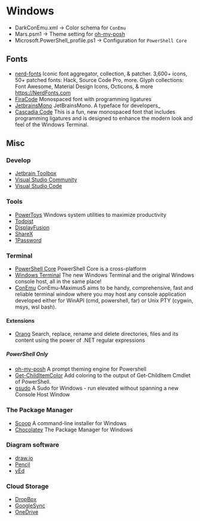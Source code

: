 # Windows

- DarkConEmu.xml -> Color schema for `ConEmu`
- Mars.psm1 -> Theme setting for [oh-my-posh](https://github.com/JanDeDobbeleer/oh-my-posh)
- Microsoft.PowerShell_profile.ps1 -> Configuration for `PowerShell Core`

## Fonts

- [nerd-fonts](https://github.com/ryanoasis/nerd-fonts) Iconic font aggregator, collection, & patcher. 3,600+ icons, 50+ patched fonts: Hack, Source Code Pro, more. Glyph collections: Font Awesome, Material Design Icons, Octicons, & more https://NerdFonts.com
- [FiraCode](https://github.com/tonsky/FiraCode) Monospaced font with programming ligatures
- [JetbrainsMono](https://www.jetbrains.com/lp/mono/) JetBrainsMono. A typeface for developers_
- [Cascadia Code](https://github.com/microsoft/cascadia-code) This is a fun, new monospaced font that includes programming ligatures and is designed to enhance the modern look and feel of the Windows Terminal.

## Misc

### Develop

- [Jetbrain Toolbox](https://www.jetbrains.com/)
- [Visual Studio Community](https://visualstudio.microsoft.com/vs/community/)
- [Visual Studio Code](https://code.visualstudio.com/)

### Tools

- [PowerToys](https://github.com/microsoft/PowerToys) Windows system utilities to maximize productivity
- [Todoist](https://todoist.com/)
- [DisplayFusion](https://www.displayfusion.com/)
- [ShareX](https://getsharex.com/)
- [1Password](https://1password.com/)

### Terminal

- [PowerShell Core](https://github.com/PowerShell/PowerShell) PowerShell Core is a cross-platform
- [Windows Terminal](https://github.com/microsoft/terminal) The new Windows Terminal and the original Windows console host, all in the same place!
- [ConEmu](https://conemu.github.io/) ConEmu-Maximus5 aims to be handy, comprehensive, fast and reliable terminal window where you may host any console application developed either for WinAPI (cmd, powershell, far) or Unix PTY (cygwin, msys, wsl bash).

#### Extensions

- [Orang](https://github.com/JosefPihrt/Orang) Search, replace, rename and delete directories, files and its content using the power of .NET regular expressions

##### PowerShell Only

- [oh-my-posh](https://github.com/JanDeDobbeleer/oh-my-posh) A prompt theming engine for Powershell
- [Get-ChildItemColor](https://github.com/joonro/Get-ChildItemColor) Add coloring to the output of Get-ChildItem Cmdlet of PowerShell.
- [gsudo](https://github.com/gerardog/gsudo) A Sudo for Windows - run elevated without spanning a new Console Host Window

### The Package Manager

- [Scoop](https://scoop.sh/) A command-line installer for Windows
- [Chocolatey](https://chocolatey.org/) The Package Manager for Windows

### Diagram software

- [draw.io](https://www.draw.io/)
- [Pencil](https://pencil.evolus.vn/)
- [yEd](https://www.yworks.com/products/yed)

### Cloud Storage

- [DropBox](https://www.dropbox.com/)
- [GoogleSync](https://www.google.com/drive/download/)
- [OneDrive](https://www.microsoft.com/zh-tw/microsoft-365/onedrive/online-cloud-storage)
